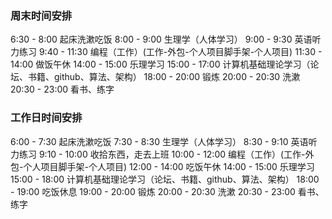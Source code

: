 ### 周末时间安排
6:30 - 8:00  起床洗漱吃饭
8:00 - 9:00  生理学（人体学习）
9:00 - 9:30  英语听力练习
9:40 - 11:30 编程（工作）(工作-外包-个人项目脚手架-个人项目)
11:30 - 14:00 做饭午休
14:00 - 15:00 乐理学习
15:00 - 17:00 计算机基础理论学习（论坛、书籍、github、算法、架构）
18:00 - 20:00 锻炼
20:00 - 20:30 洗漱
20:30 - 23:00 看书、练字


### 工作日时间安排
6:00 - 7:30  起床洗漱吃饭
7:30 - 8:30  生理学（人体学习）
8:30 - 9:10  英语听力练习
9:10 - 10:00 收拾东西，走去上班
10:00 - 12:00 编程（工作）(工作-外包-个人项目脚手架-个人项目)
12:00 - 14:00 吃饭午休
14:00 - 15:00 乐理学习
15:00 - 18:00 计算机基础理论学习（论坛、书籍、github、算法、架构）
18:00 - 19:00 吃饭休息
19:00 - 20:00 锻炼
20:00 - 20:30 洗漱
20:30 - 23:00 看书、练字